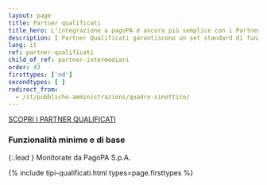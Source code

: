```yaml
---
layout: page
title: Partner qualificati
title_hero: L’integrazione a pagoPA è ancora più semplice con i Partner Qualificati
description: I Partner Qualificati garantiscono un set standard di funzionalità legate alla piattaforma pagoPA. La Qualificazione tecnologica è funzionale alla mera connessione con la piattaforma pagoPA che permette di ottimizzare le integrazioni.
lang: it
ref: partner-qualificati
child_of_ref: partner-intermediari
order: 43
firsttypes: ['nd']
secondtypes: [ ]
redirect_from:
  - /it/pubbliche-amministrazioni/quadro-sinottico/
---
```


<div class="mb-5 ">
<a href="../partner-intermediari-elenco/#qualificati" class="btn btn-xs btn-primary px-5">SCOPRI I PARTNER QUALIFICATI</a>
</div>

### Funzionalità minime e di base

{:.lead }
Monitorate da PagoPA S.p.A.

{% include tipi-qualificati.html
           types=page.firsttypes %}

<div class="py-4"></div>

